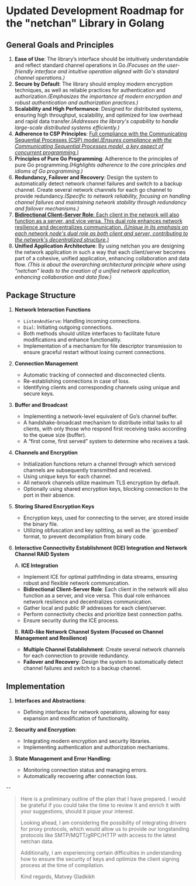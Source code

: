 # Updated Development Roadmap for the "netchan" Library in Golang

## General Goals and Principles
1. **Ease of Use**: The library’s interface should be intuitively understandable and reflect standard channel operations in Go.*(Focuses on the user-friendly interface and intuitive operation aligned with Go's standard channel operations.)*
2. **Secure by Default**: The library should employ modern encryption techniques, as well as reliable practices for authentication and authorization.*(Emphasizes the importance of modern encryption and robust authentication and authorization practices.)*
3. **Scalability and High Performance**: Designed for distributed systems, ensuring high throughput, scalability, and optimized for low overhead and rapid data transfer.*(Addresses the library's capability to handle large-scale distributed systems efficiently.)*
4. **Adherence to CSP Principles**: [Full compliance with the Communicating Sequential Processes (CSP) model.*(Ensures compliance with the Communicating Sequential Processes model, a key aspect of concurrent programming.)*](AdherencetoCSPPrinciples.md)
5. **Principles of Pure Go Programming**: Adherence to the principles of pure Go programming.*(Highlights adherence to the core principles and idioms of Go programming.)*
6. **Redundancy, Failover and Recovery**: Design the system to automatically detect network channel failures and switch to a backup channel. Create several network channels for each go channel to provide redundancy.*(Specific to network reliability, focusing on handling channel failures and maintaining network stability through redundancy and failover mechanisms.)*
7. [**Bidirectional Client-Server Role**: Each client in the network will also function as a server, and vice versa. This dual role enhances network resilience and decentralizes communication. *(Unique in its emphasis on each network node's dual role as both client and server, contributing to the network's decentralized structure.)*](BidirectionalClient-ServerRole.md)
8. **Unified Application Architecture**: By using netchan you are designing the network application in such a way that each client/server becomes part of a cohesive, unified application, enhancing collaboration and data flow. *(This is about the overarching architectural principle where using "netchan" leads to the creation of a unified network application, enhancing collaboration and data flow.)*


## Package Structure
1. **Network Interaction Functions**
   - `ListenAndServe`: Handling incoming connections.
   - `Dial`: Initiating outgoing connections.
   - Both methods should utilize interfaces to facilitate future modifications and enhance functionality.
   - Implementation of a mechanism for file descriptor transmission to ensure graceful restart without losing current connections.

2. **Connection Management**
   - Automatic tracking of connected and disconnected clients.
   - Re-establishing connections in case of loss.
   - Identifying clients and corresponding channels using unique and secure keys.

3. **Buffer and Broadcast**
   - Implementing a network-level equivalent of Go’s channel buffer.
   - A handshake-broadcast mechanism to distribute initial tasks to all clients, with only those who respond first receiving tasks according to the queue size (buffer).
   - A “first come, first served” system to determine who receives a task.

4. **Channels and Encryption**
   - Initialization functions return a channel through which serviced channels are subsequently transmitted and received.
   - Using unique keys for each channel.
   - All network channels utilize maximum TLS encryption by default.
   - Optionally using shared encryption keys, blocking connection to the port in their absence.

5. **Storing Shared Encryption Keys**
   - Encryption keys, used for connecting to the server, are stored inside the binary file.
   - Utilizing obfuscation and key splitting, as well as the `go:embed’ format, to prevent decompilation from binary code.

6. **Interactive Connectivity Establishment (ICE) Integration and Network Channel RAID System**

   A. **ICE Integration**
      - Implement ICE for optimal pathfinding in data streams, ensuring robust and flexible network communication.
      - **Bidirectional Client-Server Role**: Each client in the network will also function as a server, and vice versa. This dual role enhances network resilience and decentralizes communication.
      - Gather local and public IP addresses for each client/server.
      - Perform connectivity checks and prioritize best connection paths.
      - Ensure security during the ICE process.

   B. **RAID-like Network Channel System (Focused on Channel Management and Resilience)**
      - **Multiple Channel Establishment**: Create several network channels for each connection to provide redundancy.
      - **Failover and Recovery**: Design the system to automatically detect channel failures and switch to a backup channel.

## Implementation
1. **Interfaces and Abstractions**: 
   - Defining interfaces for network operations, allowing for easy expansion and modification of functionality.

2. **Security and Encryption**: 
   - Integrating modern encryption and security libraries.
   - Implementing authentication and authorization mechanisms.

3. **State Management and Error Handling**: 
   - Monitoring connection status and managing errors.
   - Automatically recovering after connection loss.

--

>
> Here is a preliminary outline of the plan that I have prepared. I would be grateful if you could take the time to review it and enrich it with your suggestions, should it pique your interest.
>
> Looking ahead, I am considering the possibility of integrating drivers for proxy protocols, which would allow us to provide our longstanding protocols like SMTP/MQTT/gRPC/HTTP with access to the latest netchan data.
>
> Additionally, I am experiencing certain difficulties in understanding how to ensure the security of keys and optimize the client signing process at the time of compilation.
>
> Kind regards, 
> Matvey Gladkikh

